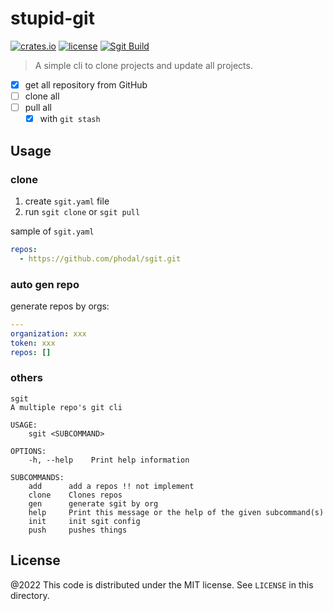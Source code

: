 # stupid-git

[![crates.io](https://img.shields.io/crates/v/sgit.svg)](https://crates.io/crates/sgit)
[![license](https://img.shields.io/crates/l/sgit)](https://github.com/inherd/sgit/blob/master/LICENSE)
[![Sgit Build](https://github.com/phodal/sgit/actions/workflows/build.yml/badge.svg)](https://github.com/phodal/sgit/actions/workflows/build.yml)

> A simple cli to clone projects and update all projects.

- [x] get all repository from GitHub
- [ ] clone all
- [ ] pull all
    - [x] with `git stash`

## Usage

### clone

1. create `sgit.yaml` file
2. run `sgit clone` or `sgit pull`

sample of `sgit.yaml`

```yaml
repos:
  - https://github.com/phodal/sgit.git
```

### auto gen repo

generate repos by orgs:

```yaml
---
organization: xxx
token: xxx
repos: []
```

### others

```
sgit
A multiple repo's git cli

USAGE:
    sgit <SUBCOMMAND>

OPTIONS:
    -h, --help    Print help information

SUBCOMMANDS:
    add      add a repos !! not implement
    clone    Clones repos
    gen      generate sgit by org
    help     Print this message or the help of the given subcommand(s)
    init     init sgit config
    push     pushes things
```

License
---

@2022 This code is distributed under the MIT license. See `LICENSE` in this directory.
